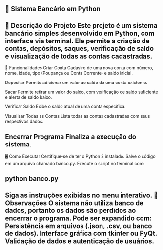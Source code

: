 🏦 Sistema Bancário em Python
---
📄 Descrição do Projeto
Este projeto é um sistema bancário simples desenvolvido em Python, com interface via terminal. Ele permite a criação de contas, depósitos, saques, verificação de saldo e visualização de todas as contas cadastradas.
---
🎯 Funcionalidades
Criar Conta
Cadastro de uma nova conta com número, nome, idade, tipo (Poupança ou Conta Corrente) e saldo inicial.

Depositar
Permite adicionar um valor ao saldo de uma conta existente.

Sacar
Permite retirar um valor do saldo, com verificação de saldo suficiente e alerta de saldo baixo.

Verificar Saldo
Exibe o saldo atual de uma conta específica.

Visualizar Todas as Contas
Lista todas as contas cadastradas com seus respectivos dados.

Encerrar Programa
Finaliza a execução do sistema.
---
🖥️ Como Executar
Certifique-se de ter o Python 3 instalado.
Salve o código em um arquivo chamado banco.py.
Execute o script no terminal com:

python banco.py
---

Siga as instruções exibidas no menu interativo.
📌 Observações
O sistema não utiliza banco de dados, portanto os dados são perdidos ao encerrar o programa.
Pode ser expandido com:
Persistência em arquivos (.json, .csv, ou banco de dados).
Interface gráfica com tkinter ou PyQt.
Validação de dados e autenticação de usuários.
---
